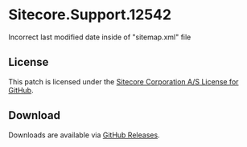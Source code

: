 # Sitecore.Support.12542
Incorrect last modified date inside of &quot;sitemap.xml&quot; file

## License  
This patch is licensed under the [Sitecore Corporation A/S License for GitHub](https://github.com/sitecoresupport/Sitecore.Support.12542/blob/master/LICENSE).  

## Download  
Downloads are available via [GitHub Releases](https://github.com/sitecoresupport/Sitecore.Support.12542/releases).  
